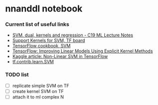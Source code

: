 # nnanddl notebook

### Current list of useful links
- [SVM, dual, kernels and regression - C19 ML Lecture Notes](http://www.robots.ox.ac.uk/~az/lectures/ml/lect3.pdf)
- [Support Kernels for SVM, TF board](https://github.com/tensorflow/tensorflow/issues/8904)
- [TensorFlow cookbook, SVM](https://github.com/nfmcclure/tensorflow_cookbook/tree/master/04_Support_Vector_Machines)
- [TensorFlow: Improving Linear Models Using Explicit Kernel Methods](https://www.tensorflow.org/versions/master/tutorials/kernel_methods)
- [Kaggle article: Non-Linear SVM in TensorFlow](https://www.kaggle.com/stansilas/non-linear-svm-in-tensorflow)
- [tf.contrib.learn.SVM](https://www.tensorflow.org/api_docs/python/tf/contrib/learn/SVM)

### TODO list
- [ ] replicate simple SVM on TF
- [ ] create kernel SVM on TF
- [ ] attach it to ml complex N
